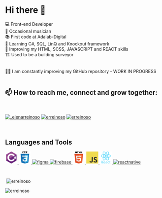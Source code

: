 # Hi there 👋 

💻 Front-end Developer <br />
🎼 Occasional musician <br />
📚 First code at Adalab-Digital <br /> 
🔭 Learning C#, SQL, LinQ and Knockout framework<br /> 
🌱 Improving my HTML, SCSS, JAVASCRIPT and REACT skills<br /> 
🏗️ Used to be a building surveyor <br /> 

 <br /> 
🔨🔧 I am constantly improving my GitHub repository - WORK IN PROGRESS <br /> 
 <br /> 
<h2>📫 How to reach me, connect and grow together:</h2> <br /> 

<p align="left">
<a href="https://twitter.com/_elenarreinoso" target="blank"><img align="center" src="https://www.vectorlogo.zone/logos/twitter/twitter-tile.svg" alt="_elenarreinoso" height="30" width="30" /></a>
<a href="https://linkedin.com/in/erreinoso" target="blank"><img align="center" src="https://www.vectorlogo.zone/logos/linkedin/linkedin-icon.svg" alt="erreinoso" height="30" width="30" /></a>
<a href="mailto:eramirezreinoso@gmail.com" target="blank"><img align="center" src="https://user-images.githubusercontent.com/65462205/114982587-ef770a00-9e8f-11eb-94ec-bf0029a3bf15.png" alt="erreinoso" height="30" width="30" /></a>
</p>

<br /> 
 
<h2>Languages and Tools</h2>

<p align="left"> <a href="https://www.w3schools.com/cs/" target="_blank"> <img src="https://raw.githubusercontent.com/devicons/devicon/master/icons/csharp/csharp-original.svg" alt="csharp" width="40" height="40"/> </a> <a href="https://www.w3schools.com/css/" target="_blank"> <img src="https://raw.githubusercontent.com/devicons/devicon/master/icons/css3/css3-original-wordmark.svg" alt="css3" width="40" height="40"/> </a> <a href="https://www.figma.com/" target="_blank"> <img src="https://www.vectorlogo.zone/logos/figma/figma-icon.svg" alt="figma" width="40" height="40"/> </a> <a href="https://firebase.google.com/" target="_blank"> <img src="https://www.vectorlogo.zone/logos/firebase/firebase-icon.svg" alt="firebase" width="40" height="40"/> </a> <a href="https://www.w3.org/html/" target="_blank"> <img src="https://raw.githubusercontent.com/devicons/devicon/master/icons/html5/html5-original-wordmark.svg" alt="html5" width="40" height="40"/> </a> <a href="https://developer.mozilla.org/en-US/docs/Web/JavaScript" target="_blank"> <img src="https://raw.githubusercontent.com/devicons/devicon/master/icons/javascript/javascript-original.svg" alt="javascript" width="40" height="40"/> </a> <a href="https://reactjs.org/" target="_blank"> <img src="https://raw.githubusercontent.com/devicons/devicon/master/icons/react/react-original-wordmark.svg" alt="react" width="40" height="40"/> </a> <a href="https://reactnative.dev/" target="_blank"> <img src="https://reactnative.dev/img/header_logo.svg" alt="reactnative" width="40" height="40"/> </a> </p>

<br /> 
<p style="display: block" >&nbsp;<img  src="https://github-readme-stats.vercel.app/api/top-langs?username=erreinoso&show_icons=true&locale=en&layout=compact" alt="erreinoso" /></p>


<p style="display: block"><img  src="https://github-readme-stats.vercel.app/api?username=erreinoso&show_icons=true&locale=en" alt="erreinoso" /></p>
